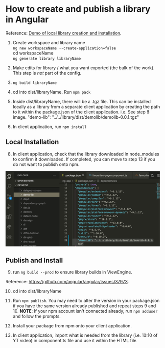 # How to create and publish a library in Angular

Reference: [Demo of local library creation and installation](https://www.youtube.com/watch?v=U--hmDBGfa8).

1. Create workspace and library name \
   `ng new workspaceName --create-application=false` \
   cd workspaceName \
   `ng generate library libraryName`

2. Make edits for library / what you want exported (the bulk of the work). This step is _not_ part of the config.

3. `ng build libraryName`

4. cd into dist/libraryName. Run `npm pack`

5. Inside dist/libraryName, there will be a .tgz file. This can be installed locally as a library from a separate client application by creating the path to it within the package.json of the client application. i.e. See step 8 image. "demo-lib": "../../library/dist/demolib/demolib-0.0.1.tgz"

6. In client application, run `npm install`

## Local Installation

8. In client application, check that the library downloaded in node_modules to confirm it downloaded. If completed, you can move to step 13 if you do not want to publish onto npm.

![Screenshot displaying where to install within clientapplication.](assets/006.png)

## Publish and Install

9. run `ng build --prod` to ensure library builds in ViewEngine.

Reference: https://github.com/angular/angular/issues/37973.

10. cd into dist/libraryName

11. Run `npm publish`. You may need to alter the version in your package.json if you have the same version already published and repeat steps 9 and 10.
    **NOTE**: If your npm account isn't connected already, run `npm adduser` and follow the prompts.

12. Install your package from npm onto your client application.

13. In client application, import what is needed from the library (i.e. 10:10 of YT video) in component.ts file and use it within the HTML file.

